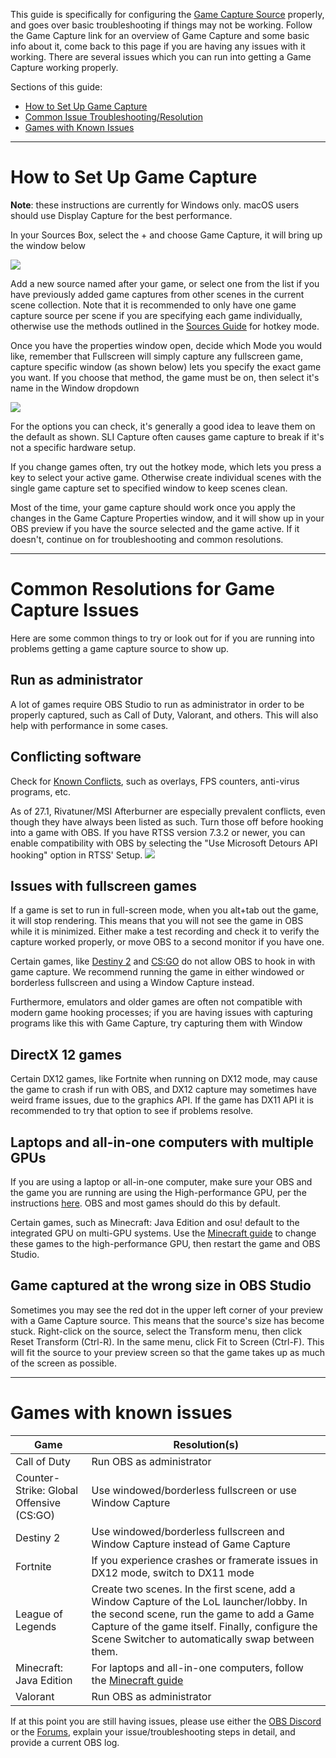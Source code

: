 This guide is specifically for configuring the [Game Capture Source](https://obsproject.com/wiki/Sources-Guide#game-capture) properly, and goes over basic troubleshooting if things may not be working. Follow the Game Capture link for an overview of Game Capture and some basic info about it, come back to this page if you are having any issues with it working. There are several issues which you can run into getting a Game Capture working properly.

Sections of this guide:

* [How to Set Up Game Capture](#how-to-set-up-game-capture)
* [Common Issue Troubleshooting/Resolution](#common-resolutions-for-game-capture-issues)
* [Games with Known Issues](#games-with-known-issues)

***
# How to Set Up Game Capture

**Note**: these instructions are currently for Windows only. macOS users should use Display Capture for the best performance.

In your Sources Box, select the + and choose Game Capture, it will bring up the window below 

![](https://i.imgur.com/lFfCgtd.png)

Add a new source named after your game, or select one from the list if you have previously added game captures from other scenes in the current scene collection. Note that it is recommended to only have one game capture source per scene if you are specifying each game individually, otherwise use the methods outlined in the [Sources Guide](https://obsproject.com/wiki/Sources-Guide#game-capture) for hotkey mode.

Once you have the properties window open, decide which Mode you would like, remember that Fullscreen will simply capture any fullscreen game, capture specific window (as shown below) lets you specify the exact game you want. If you choose that method, the game must be on, then select it's name in the Window dropdown

![](https://i.imgur.com/jx9NPHA.png)

For the options you can check, it's generally a good idea to leave them on the default as shown. SLI Capture often causes game capture to break if it's not a specific hardware setup.

If you change games often, try out the hotkey mode, which lets you press a key to select your active game. Otherwise create individual scenes with the single game capture set to specified window to keep scenes clean.

Most of the time, your game capture should work once you apply the changes in the Game Capture Properties window, and it will show up in your OBS preview if you have the source selected and the game active. If it doesn't, continue on for troubleshooting and common resolutions.

***

# Common Resolutions for Game Capture Issues

Here are some common things to try or look out for if you are running into problems getting a game capture source to show up.

## Run as administrator

A lot of games require OBS Studio to run as administrator in order to be properly captured, such as Call of Duty, Valorant, and others. This will also help with performance in some cases.

## Conflicting software

Check for [Known Conflicts](https://obsproject.com/wiki/Known-Conflicts), such as overlays, FPS counters, anti-virus programs, etc.

As of 27.1, Rivatuner/MSI Afterburner are especially prevalent conflicts, even though they have always been listed as such. Turn those off before hooking into a game with OBS. If you have RTSS version 7.3.2 or newer, you can enable compatibility with OBS by selecting the "Use Microsoft Detours API hooking" option in RTSS' Setup. ![](https://i.imgur.com/Pf5Twk4.png)

## Issues with fullscreen games

If a game is set to run in full-screen mode, when you alt+tab out the game, it will stop rendering. This means that you will not see the game in OBS while it is minimized. Either make a test recording and check it to verify the capture worked properly, or move OBS to a second monitor if you have one.

Certain games, like [Destiny 2](https://www.bungie.net/en/Help/Article/46101) and [CS:GO](https://blog.counter-strike.net/index.php/2020/07/30736/) do not allow OBS to hook in with game capture. We recommend running the game in either windowed or borderless fullscreen and using a Window Capture instead.

Furthermore, emulators and older games are often not compatible with modern game hooking processes; if you are having issues with capturing programs like this with Game Capture, try capturing them with Window 

## DirectX 12 games

Certain DX12 games, like Fortnite when running on DX12 mode, may cause the game to crash if run with OBS, and DX12 capture may sometimes have weird frame issues, due to the graphics API. If the game has DX11 API it is recommended to try that option to see if problems resolve.

## Laptops and all-in-one computers with multiple GPUs

If you are using a laptop or all-in-one computer, make sure your OBS and the game you are running are using the High-performance GPU, per the instructions [here](https://obsproject.com/wiki/Laptop-GPU-Selection-Windows-10). OBS and most games should do this by default.

Certain games, such as Minecraft: Java Edition and osu! default to the integrated GPU on multi-GPU systems. Use the [Minecraft guide](https://obsproject.com/wiki/Minecraft-Not-Working-With-Game-Capture) to change these games to the high-performance GPU, then restart the game and OBS Studio.

## Game captured at the wrong size in OBS Studio

Sometimes you may see the red dot in the upper left corner of your preview with a Game Capture source. This means that the source's size has become stuck. Right-click on the source, select the Transform menu, then click Reset Transform (Ctrl-R). In the same menu, click Fit to Screen (Ctrl-F). This will fit the source to your preview screen so that the game takes up as much of the screen as possible.

***

# Games with known issues

| Game | Resolution(s) |
| ---- | ------------- |
| Call of Duty | Run OBS as administrator |
| Counter-Strike: Global Offensive (CS:GO) | Use windowed/borderless fullscreen or use Window Capture |
| Destiny 2 | Use windowed/borderless fullscreen and Window Capture instead of Game Capture |
| Fortnite | If you experience crashes or framerate issues in DX12 mode, switch to DX11 mode |
| League of Legends | Create two scenes. In the first scene, add a Window Capture of the LoL launcher/lobby. In the second scene, run the game to add a Game Capture of the game itself. Finally, configure the Scene Switcher to automatically swap between them. |
| Minecraft: Java Edition | For laptops and all-in-one computers, follow the [Minecraft guide](https://obsproject.com/wiki/Minecraft-Not-Working-With-Game-Capture) |
| Valorant | Run OBS as administrator |

If at this point you are still having issues, please use either the [OBS Discord](https://obsproject.com/discord) or the [Forums](https://obsproject.com/forum/), explain your issue/troubleshooting steps in detail, and provide a current OBS log.
